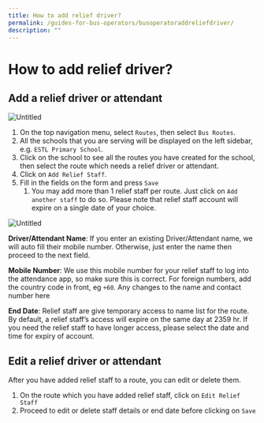 ```yaml
---
title: How to add relief driver?
permalink: /guides-for-bus-operators/busoperatoraddreliefdriver/
description: ""
---
```

How to add relief driver?
=========================

Add a relief driver or attendant
--------------------------------

![Untitled](https://s3-us-west-2.amazonaws.com/secure.notion-static.com/ee83e150-9ba4-417b-b24b-3c9112993ae8/Untitled.png)

1.  On the top navigation menu, select `Routes`, then select `Bus Routes`.
2.  All the schools that you are serving will be displayed on the left sidebar, e.g. `ESTL Primary School`.
3.  Click on the school to see all the routes you have created for the school, then select the route which needs a relief driver or attendant.
4.  Click on `Add Relief Staff`.
5.  Fill in the fields on the form and press `Save`
    1.  You may add more than 1 relief staff per route. Just click on `Add another staff` to do so. Please note that relief staff account will expire on a single date of your choice.

![Untitled](https://s3-us-west-2.amazonaws.com/secure.notion-static.com/9bc362ce-42e9-45dd-b065-a275c7b5d6c3/Untitled.png)

**Driver/Attendant Name**: If you enter an existing Driver/Attendant name, we will auto fill their mobile number. Otherwise, just enter the name then proceed to the next field.

**Mobile Number**: We use this mobile number for your relief staff to log into the attendance app, so make sure this is correct. For foreign numbers, add the country code in front, eg `+60`. Any changes to the name and contact number here

**End Date**: Relief staff are give temporary access to name list for the route. By default, a relief staff’s access will expire on the same day at 2359 hr. If you need the relief staff to have longer access, please select the date and time for expiry of account.

Edit a relief driver or attendant
---------------------------------

After you have added relief staff to a route, you can edit or delete them.

1.  On the route which you have added relief staff, click on `Edit Relief Staff`
2.  Proceed to edit or delete staff details or end date before clicking on `Save`